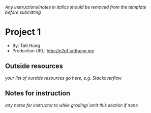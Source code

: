 *Any instructions/notes in italics should be removed from the template before 
submitting*

# Project 1
+ By: Tatt Hung
+ Production URL: <http://e2p1.tatthung.me>

## Outside resources
*your list of ourside resources go here, e.g. Stackoverflow*

## Notes for instruction
*any notes for instructor to while grading/ omit this section if none*
